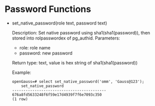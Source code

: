 # Password Functions<a name="EN-US_TOPIC_0289908887"></a>

- set_native_password\(role text, password text)

    Description: Set native password using sha1(sha1(password)), then stored into rolpasswordex of pg_authid.
    Parameters:
    - role: role name
    - password: new password

    Return type: text, value is hex string of sha1(sha1(password))

    Example:

    ```
    openGauss=# select set_native_password('omm', 'Gauss@123');
        set_native_password            
    ------------------------------------------
    676a8fd5633248f6f59e17d4939f7f6e7093c350
    (1 row)
    ```